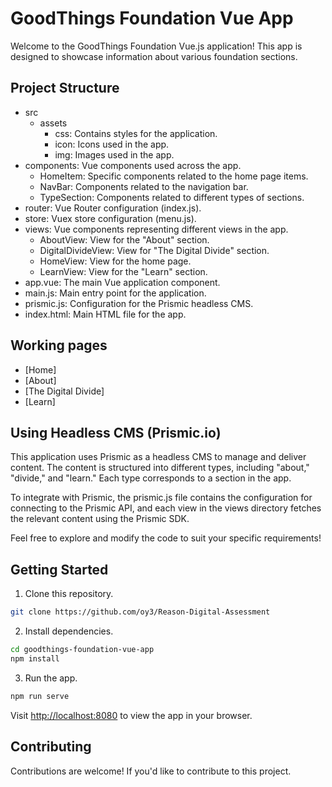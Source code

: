 # GoodThings Foundation Vue App

Welcome to the GoodThings Foundation Vue.js application! This app is designed to showcase information about various foundation sections.

## Project Structure
- src
    - assets
        - css: Contains styles for the application.
        - icon: Icons used in the app.
        - img: Images used in the app.
- components: Vue components used across the app.
    - HomeItem: Specific components related to the home page items.
    - NavBar: Components related to the navigation bar.
    - TypeSection: Components related to different types of sections.
- router: Vue Router configuration (index.js).
- store: Vuex store configuration (menu.js).
- views: Vue components representing different views in the app.
    - AboutView: View for the "About" section.
    - DigitalDivideView: View for "The Digital Divide" section.
    - HomeView: View for the home page.
    - LearnView: View for the "Learn" section.
- app.vue: The main Vue application component.
- main.js: Main entry point for the application.
- prismic.js: Configuration for the Prismic headless CMS.
- index.html: Main HTML file for the app.

## Working pages

- [Home]
- [About]
- [The Digital Divide]
- [Learn]

## Using Headless CMS (Prismic.io)
This application uses Prismic as a headless CMS to manage and deliver content. The content is structured into different types, including "about," "divide," and "learn." Each type corresponds to a section in the app.

To integrate with Prismic, the prismic.js file contains the configuration for connecting to the Prismic API, and each view in the views directory fetches the relevant content using the Prismic SDK.

Feel free to explore and modify the code to suit your specific requirements!

## Getting Started

1. Clone this repository.

```bash
git clone https://github.com/oy3/Reason-Digital-Assessment
```

2. Install dependencies.

```bash
cd goodthings-foundation-vue-app
npm install
```

3. Run the app.

```bash
npm run serve
```

Visit [http://localhost:8080](http://localhost:8080) to view the app in your browser.

## Contributing
Contributions are welcome! If you'd like to contribute to this project.